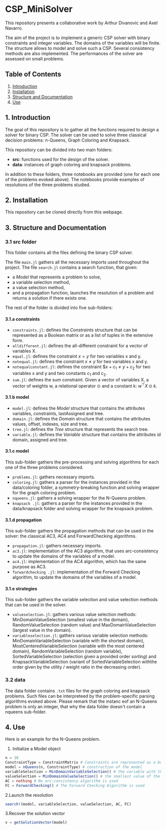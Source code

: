 # CSP_MiniSolver

This repository presents a collaborative work by Arthur Divanovic and Axel Navarro.

The aim of the project is to implement a generic CSP solver with binary constraints and integer variables. The domains of the variables will be finite. The structure allows to model and solve such a CSP. Several consistency methods are also implemented. The performances of the solver are assessed on small problems.

## Table of Contents

1. [Introduction](#1-introduction)
2. [Installation](#2-installation)
3. [Structure and Documentation](#3-structure-and-documentation)
4. [Use](#4-use)

## 1. Introduction

The goal of this repository is to gather all the functions required to design a solver for binary CSP. The solver can be used to solve three classical decision problems: n-Queens, Graph Coloring and Knapsack.

This repository can be divided into two main folders:

- **src**: functions used for the design of the solver.
- **data**: instances of graph coloring and knapsack problems.

In addition to these folders, three notebooks are provided (one for each one of the problems evoked above). The notebooks provide examples of resolutions of the three problems studied.


## 2. Installation

This repository can be cloned directly from this webpage.

## 3. Structure and Documentation



### 3.1 src folder

This folder contains all the files defining the binary CSP solver.

The file `main.jl` gathers all the necessary imports used throughout the project. The file `search.jl` contains a search function, that given:
- a _Model_ that represents a problem to solve,  
- a variable selection method,
- a value selection method,
- and a propagation function,
launches the resolution of a problem and returns a solution if there exists one.

The rest of the folder is divided into five sub-folders:

#### 3.1.a constraints

- `constraints.jl`: defines the _Constraints_ structure that can be represented as a Boolean matrix or as a list of tuples in the extensive form.
- `alldifferent.jl`: defines the all-different constraint for a vector of variables X.
- `equal.jl`: defines the constraint $x = y$ for two variables x and y.
- `notequal.jl`:  defines the constraint $x \neq y$ for two variables x and y.
- `notequalconstant.jl`: defines the constraint $$x + c_1 \neq y + c_2$ for two variables x and y and two constants $c_1$ and $c_2$.
- `sum.jl`: defines the sum constraint. Given a vector of variables X, a vector of weights w, a relational operator $\odot$ and a constant k: $w^{\top}X \odot k$.


#### 3.1.b model

- `model.jl`: defines the _Model_ structure that contains the attributes variables, constraints, lastAssigned and tree.
- `domain.jl`: defines the _Domain_ structure that contains the attributes values, offset, indexes, size and tree.
- `tree.jl`: defines the _Tree_ structure that represents the search tree.
- `variable.jl`: defines the _Variable_ structure that contains the attributes id domain, assigned and tree.

#### 3.1.c model

This sub-folder gathers the pre-processing and solving algorithms for each one of the three problems considered.

- `problems.jl`: gathers necessary imports.
- `coloring.jl`: gathers a parser for the instances provided in the data/coloring folder, a symmetry-breaking function and solving wrapper for the graph coloring problem.
- `nqueens.jl`: gathers a solving wrapper for the N-Queens problem.
- `knapsack .jl`: gathers a parser for the instances provided in the data/knapsack folder and solving wrapper for the knapsack problem.

#### 3.1.d propagation

This sub-folder gathers the propagation methods that can be used in the solver: the classical AC3, AC4 and ForwardChecking algorithms.

- `propagation.jl`: gathers necessary imports.
- `ac3.jl`: implementation of the AC3 algorithm, that uses arc-consistency to update the domains of the variables of a model.
- `ac4.jl`: implementation of the AC4 algorithm, which has the same purpose as AC3.
- `forwardchecking .jl`: implementation of the Forward Checking algorithm, to update the domains of the variables of a model.

#### 3.1.e strategies

This sub-folder gathers the variable selection and value selection methods that can be used in the solver.

- `valueselection.jl`: gathers various value selection methods: MinDomainValueSelection (smallest value in the domain), RandomValueSelection (random value) and MaxDomainValueSelection (largest value in the domain).
- `variableselection.jl`: gathers various variable selection methods: MinDomainVariableSelection (variable with the shortest domain), MostCenteredVariableSelection (variable with the most centered domain), RandomVariableSelection (random variable), SortedVariableSelection (selection given a provided order _sorting_) and KnapsackVariableSelection (variant of SortedVariableSelection withthe order given by the utility / weight ratio in the decreasing order).

### 3.2 data

The data folder contains `.txt` files for the graph coloring and knapsack problems. Such files can be interpreteed by the problem-specific parsing algorithms evoked above. Please remark that the instanc eof an N-Queens problem is only an integer, that why the data folder doesn't contain a nqueens sub-folder.


## 4. Use

Here is an example for the N-Queens problem. 

1. Initialize a Model object

```julia
n = 10
ConstraintType = ConstraintMatrix # Constraints are represented as a boolean matrix associating the values of the two variables
model = nQueens(n, ConstraintType) # construction of the model
variableSelection = MinDomainVariableSelection() # the variable with the shortest domain will be selected first
valueSelection = MinDomainValueSelection() # the smallest value of the selected variable's domain will be selected first
AC = nothing # No arc-consistency algorithm is used
FC = ForwardChecking() # The Forward Checking Algorithm is used
```

2.Launch the resolution
```julia
search!(model, variableSelection, valueSelection, AC, FC)
```

3.Recover the solution vector
```julia
v = getSolutionVector(model)
```



